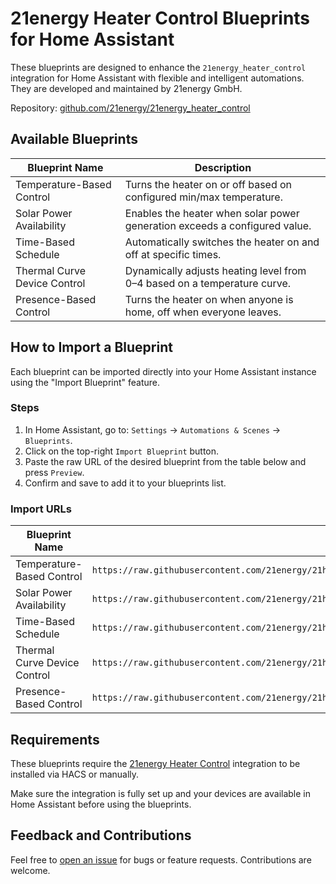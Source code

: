 # 21energy Heater Control Blueprints for Home Assistant

These blueprints are designed to enhance the `21energy_heater_control` integration for Home Assistant with flexible and intelligent automations.
They are developed and maintained by 21energy GmbH.

Repository: [github.com/21energy/21energy_heater_control](https://github.com/21energy/21energy_heater_control)

## Available Blueprints

| Blueprint Name               | Description                                                                 |
|-----------------------------|-----------------------------------------------------------------------------|
| Temperature-Based Control   | Turns the heater on or off based on configured min/max temperature.         |
| Solar Power Availability    | Enables the heater when solar power generation exceeds a configured value.  |
| Time-Based Schedule         | Automatically switches the heater on and off at specific times.             |
| Thermal Curve Device Control| Dynamically adjusts heating level from 0–4 based on a temperature curve.    |
| Presence-Based Control      | Turns the heater on when anyone is home, off when everyone leaves.          |

## How to Import a Blueprint

Each blueprint can be imported directly into your Home Assistant instance using the "Import Blueprint" feature.

### Steps

1. In Home Assistant, go to: `Settings` → `Automations & Scenes` → `Blueprints`.
2. Click on the top-right `Import Blueprint` button.
3. Paste the raw URL of the desired blueprint from the table below and press `Preview`.
4. Confirm and save to add it to your blueprints list.

### Import URLs

| Blueprint Name               | Raw URL                                                                                                          |
|------------------------------|------------------------------------------------------------------------------------------------------------------|
| Temperature-Based Control   | `https://raw.githubusercontent.com/21energy/21home_assistant_automation_blueprints/refs/heads/main/blueprints/automation/21energy_heater_control/temp_blueprint.yaml`   |
| Solar Power Availability    | `https://raw.githubusercontent.com/21energy/21home_assistant_automation_blueprints/refs/heads/main/blueprints/automation/21energy_heater_control/sun_hours.yaml`         |
| Time-Based Schedule         | `https://raw.githubusercontent.com/21energy/21home_assistant_automation_blueprints/refs/heads/main/blueprints/automation/21energy_heater_control/time_blueprint.yaml`          |
| Thermal Curve Device Control| `https://raw.githubusercontent.com/21energy/21home_assistant_automation_blueprints/refs/heads/main/blueprints/automation/21energy_heater_control/thermal_curve_blueprint.yaml`       |
| Presence-Based Control      | `https://raw.githubusercontent.com/21energy/21home_assistant_automation_blueprints/refs/heads/main/blueprints/automation/21energy_heater_control/presence_blueprint.yaml`      |

## Requirements

These blueprints require the [21energy Heater Control](https://github.com/21energy/21energy_heater_control) integration to be installed via HACS or manually.

Make sure the integration is fully set up and your devices are available in Home Assistant before using the blueprints.

## Feedback and Contributions

Feel free to [open an issue](https://github.com/21energy/21home_assistant_automation_blueprints/issues) for bugs or feature requests. Contributions are welcome.
